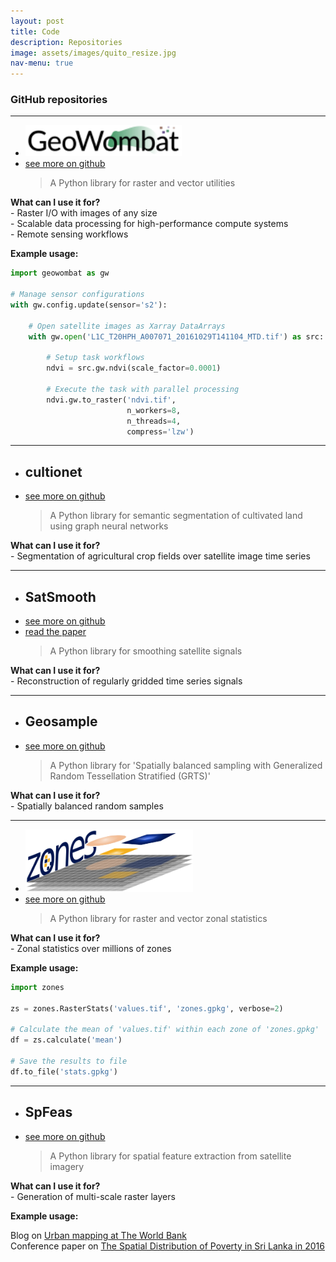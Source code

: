 ```yaml
---
layout: post
title: Code
description: Repositories
image: assets/images/quito_resize.jpg
nav-menu: true
---
```


<div class="6u$ 12u$(medium)">

<!-- Buttons -->
<h3>GitHub repositories</h3>

<hr>

<ul class="actions">
    <li><img src="assets/images/gw_logo.png" height="50px" /></li>
	<li><a href="https://geowombat.readthedocs.io" class="button">see more on github</a></li>
	<blockquote>A Python library for raster and vector utilities</blockquote> 
</ul>

<p>
<div>
<b>What can I use it for?</b>
</div>
<div>- Raster I/O with images of any size</div>
<div>- Scalable data processing for high-performance compute systems</div>
<div>- Remote sensing workflows</div>
</p>

<b>Example usage:</b>

</div>

```python
import geowombat as gw

# Manage sensor configurations
with gw.config.update(sensor='s2'):

    # Open satellite images as Xarray DataArrays
    with gw.open('L1C_T20HPH_A007071_20161029T141104_MTD.tif') as src:
    
        # Setup task workflows
        ndvi = src.gw.ndvi(scale_factor=0.0001)

        # Execute the task with parallel processing
        ndvi.gw.to_raster('ndvi.tif',
                          n_workers=8,
                          n_threads=4,
                          compress='lzw')
```

<hr>

<div class="6u$ 12u$(medium)">

<ul class="actions">
	<li><h2>cultionet</h2></li>
    	<li><a href="https://github.com/jgrss/cultionet" class="button">see more on github</a></li>
        <blockquote>A Python library for semantic segmentation of cultivated land using graph neural networks</blockquote>
</ul>

<p>
<div>
<b>What can I use it for?</b>
</div>
<div>- Segmentation of agricultural crop fields over satellite image time series</div>
</p>

</div>

<hr>

<div class="6u$ 12u$(medium)">

<ul class="actions">
	<li><h2>SatSmooth</h2></li>
    	<li><a href="https://github.com/jgrss/satsmooth" class="button">see more on github</a></li>
    	<li><a href="https://ieeexplore.ieee.org/document/9701288" class="button">read the paper</a></li>
        <blockquote>A Python library for smoothing satellite signals</blockquote>
</ul>

<p>
<div>
<b>What can I use it for?</b>
</div>
<div>- Reconstruction of regularly gridded time series signals</div>
</p>

</div>

<hr>

<div class="6u$ 12u$(medium)">

<ul class="actions">
        <li><h2>Geosample</h2></li>
        <li><a href="https://github.com/jgrss/geosample" class="button">see more on github</a></li>
        <blockquote>A Python library for 'Spatially balanced sampling with Generalized Random Tessellation Stratified (GRTS)'</blockquote>
</ul>

<p>
<div>
<b>What can I use it for?</b>
</div>
<div>- Spatially balanced random samples</div>
</p>

</div>

<hr>

<div class="6u$ 12u$(medium)">

<ul class="actions">
    <li><img src="assets/images/zones_logo.png" height="100px" /></li>
    <li><a href="https://github.com/jgrss/zones" class="button">see more on github</a></li>
	<blockquote>A Python library for raster and vector zonal statistics</blockquote> 
</ul>

<p>
<div>
<b>What can I use it for?</b>
</div>
<div>- Zonal statistics over millions of zones</div>
</p>

<b>Example usage:</b>

</div>

```python
import zones

zs = zones.RasterStats('values.tif', 'zones.gpkg', verbose=2)

# Calculate the mean of 'values.tif' within each zone of 'zones.gpkg'
df = zs.calculate('mean')

# Save the results to file
df.to_file('stats.gpkg')
```

<hr>

<div class="6u$ 12u$(medium)">

<ul class="actions">
    <li><h2>SpFeas</h2></li>
	<li><a href="https://jgrss.github.io/spfeas/" class="button">see more on github</a></li>
	<blockquote>A Python library for spatial feature extraction from satellite imagery</blockquote>
</ul>

<p>
<div>
<b>What can I use it for?</b>
</div>
<div>- Generation of multi-scale raster layers</div>
</p>

<b>Example usage:</b>

<div>
Blog on <a href="https://blogs.worldbank.org/latinamerica/trinidad-space-using-satellite-imagery-better-urban-management">Urban mapping at The World Bank</a>
</div>

<div>
Conference paper on <a href="http://www.iariw.org/washington/Newhouse-paper.pdf">The Spatial Distribution of Poverty in Sri Lanka in 2016</a>
</div>

</div>
